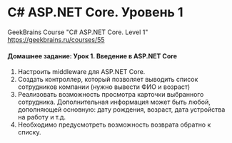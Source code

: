 # C# ASP.NET Core. Уровень 1

GeekBrains Course "C# ASP.NET Core. Level 1" https://geekbrains.ru/courses/55 

#### Домашнее задание: Урок 1. Введение в ASP.NET Core
1. Настроить middleware для ASP.NET Core.
2. Создать контроллер, который позволяет выводить список сотрудников компании (нужно вывести ФИО и возраст)
3. Реализовать возможность просмотра карточки выбранного сотрудника. Дополнительная информация может быть любой, дополняющей основную: дату рождения, возраст, дата устройства на работу и т.д.
4. Необходимо предусмотреть возможность возврата обратно к списку.

